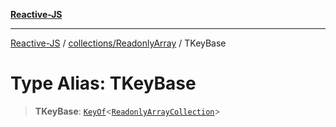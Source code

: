 [**Reactive-JS**](../../../README.md)

***

[Reactive-JS](../../../README.md) / [collections/ReadonlyArray](../README.md) / TKeyBase

# Type Alias: TKeyBase

> **TKeyBase**: [`KeyOf`](../../type-aliases/KeyOf.md)\<[`ReadonlyArrayCollection`](../interfaces/ReadonlyArrayCollection.md)\>
